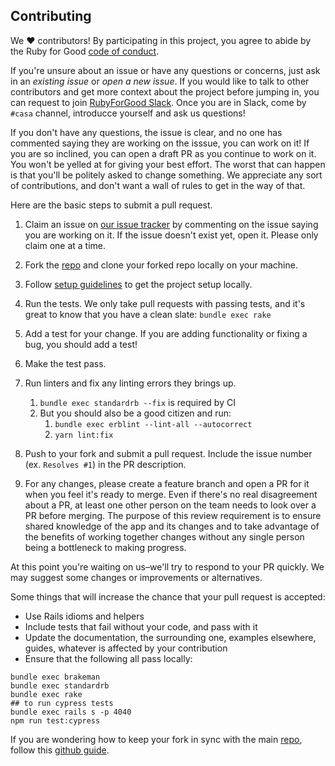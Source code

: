 ## Contributing

We ♥ contributors! By participating in this project, you agree to abide by the Ruby for Good [code of conduct].

If you're unsure about an issue or have any questions or concerns, just ask in an *existing issue* or *open a new issue*. If you would like to talk to other contributors and get more context about the project before jumping in, you can request to join [RubyForGood Slack](https://rubyforgood.herokuapp.com/). Once you are in Slack, come by `#casa` channel, introducce yourself and ask us questions!

If you don't have any questions, the issue is clear, and no one has commented saying they are working on the isssue, you can work on it! If you are so inclined, you can open a draft PR as you continue to work on it. You won't be yelled at for giving your best effort. The worst that can happen is that you'll be politely asked to change something. We appreciate any sort of contributions, and don't want a wall of rules to get in the way of that.

Here are the basic steps to submit a pull request.

1. Claim an issue on [our issue tracker][issues] by commenting on the issue saying you are working on it. If the issue doesn't exist yet, open it. Please only claim one at a time.

1. Fork the [repo] and clone your forked repo locally on your machine.

1. Follow [setup guidelines][setup] to get the project setup locally.

1. Run the tests. We only take pull requests with passing tests, and it's great to know that you have a clean slate: `bundle exec rake`

1. Add a test for your change. If you are adding functionality or fixing a  bug, you should add a test!

1. Make the test pass.

1. Run linters and fix any linting errors they brings up.
   1. `bundle exec standardrb --fix` is required by CI
   1. But you should also be a good citizen and run:
      1. `bundle exec erblint --lint-all --autocorrect`
      1. `yarn lint:fix`

1. Push to your fork and submit a pull request. Include the issue number (ex. `Resolves #1`) in the PR description.

1. For any changes, please create a feature branch and open a PR for it when you feel it's ready to merge. Even if there's no real disagreement about a PR, at least one other person on the team needs to look over a PR before merging. The purpose of this review requirement is to ensure shared knowledge of the app and its changes and to take advantage of the benefits of working together changes without any single person being a bottleneck to making progress.

At this point you're waiting on us–we'll try to respond to your PR quickly. We may suggest some changes or improvements or alternatives.

Some things that will increase the chance that your pull request is accepted:

* Use Rails idioms and helpers
* Include tests that fail without your code, and pass with it
* Update the documentation, the surrounding one, examples elsewhere, guides, whatever is affected by your contribution
* Ensure that the following all pass locally:
```
bundle exec brakeman
bundle exec standardrb
bundle exec rake
## to run cypress tests
bundle exec rails s -p 4040
npm run test:cypress
```

If you are wondering how to keep your fork in sync with the main [repo], follow this [github guide](https://help.github.com/en/github/collaborating-with-issues-and-pull-requests/syncing-a-fork).

[code of conduct]: https://github.com/rubyforgood/code-of-conduct
[issues]: https://github.com/rubyforgood/casa/issues?q=is%3Aopen+is%3Aissue+label%3A%22Status%3A+Available%22
[repo]: https://github.com/rubyforgood/casa
[setup]: https://github.com/rubyforgood/casa#developing-
